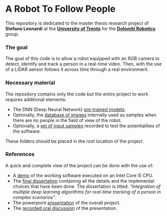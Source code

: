 # A Robot To Follow People
This repository is dedicated to the master thesis research project of **Stefano Leonardi** at the **[University of Trento](https://www.unitn.it/en)** for the **[Dolomiti Robotics](https://dolomitirobotics.it/)** group.

### The goal
The goal of this code is to allow a robot equipped with an RGB camera to detect, identify and track a person in a real-time video. Then, with the use of a LIDAR sensor follows it across time through a real environment.

### Necessary  material
The repository contains only the code but the entire project to work requires additional elements:
- The DNN (Deep Neural Network) [pre-trained models](https://drive.google.com/drive/folders/1NIsFhys1TO4IEbt0ZBErVAGFfm2TB14L?usp=sharing).
- Optionally, the [database of images](https://drive.google.com/drive/folders/1UG_BCHDNZywuIp5mIVAFgByNDbOBzKWA?usp=sharing) internally used as samples when there are no people in the field of view of the robot.
- Optionally, a [set of input samples](https://drive.google.com/drive/folders/1v_NtzNaYFYeP-5k7Mzwyy3rw1KzmDXAI?usp=sharing) recorded to test the potentialities of the software.

These folders should be placed in the root location of the project.

### References
A quick and complete view of the project can be done with the use of:
- A [demo](https://drive.google.com/file/d/1s_sXa-Q7-MVhQVobPWRdU7K5oFsKyt4N/view?usp=sharing) of the working software executed on an Intel Core i5 CPU.
- The [final dissertation](https://github.com/leopold-lll/thesis_aRobotToFollowPeople/blob/master/main.pdf) containing all the details and the implemental choices that have been done.
The dissertation is titled: *"Integration of multiple deep learning algorithms for real-time tracking of a person in complex scenarios"*.
- The powerpoint [presentation](https://drive.google.com/file/d/1jJQ9YGHTVK5UrLhepHpZLqO4kwQCIXDb/view?usp=sharing) of the overall project.
- The [recorded oral discussion](https://drive.google.com/file/d/1vLVMeXBxDt49J976ht0A8TKUEt3Bqjcf/view?usp=sharing) of the presentation.
